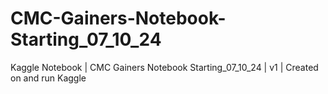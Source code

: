 # CMC-Gainers-Notebook-Starting_07_10_24


Kaggle Notebook | CMC Gainers Notebook Starting_07_10_24  | v1 | Created on and run  Kaggle

